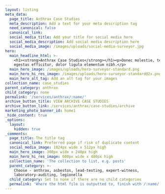 ```yaml
---
layout: listing
meta_data:
  page_title: Anthrax Case Studies
  meta_description: Add a text for your meta description tag
  need_canonical: false
  canonical_link:
  social_media_title: Add your title for social media here
  social_media_description: Add social media description here
  social_media_image: /images/uploads/social-media-surveyor.jpg
hero:
  main_headline_html: >-
    <h1><strong>Anthrax Case Studies</strong></h1><p>Donec molestie, tellus ac
    egestas efficitur, dolor ligula elementum nibh.</p>
  main_hero_image: /images/uploads/hero-surveyor-standard.png
  main_hero_hi_res_image: /images/uploads/hero-surveyor-standard@2x.png
  main_hero_alt_tag: Add an alt tag for your images
collection_name: case_studies
parent_category: anthrax
child_category: none
permalink: '/services/anthrax/:name/'
archive_button_title: VIEW ARCHIVE CASE STUDIES
archive_button_link: /services/anthrax/case-studies/archive
marketing_photo_banner_id: home1
_hide_content: true
_options:
  layout:
    hidden: true
_comments:
  page_title: The title tag
  canonical_link: Preferred page if risk of duplicate content
  social_media_image: 1024px wide x 512px high
  main_hero_image: 300px wide x 240px high
  main_hero_hi_res_image: 600px wide x 480px high
  collection_name: 'The collection to list, e.g. posts'
  parent_category: >-
    Choose - anthrax, asbestos, lead-testing, expert-witness,
    laboratory-auditing, legionella
  child_category: Set to none if there are no child categories
  permalink: 'Where the html file is outputted to, finish with /:name/'
---
```

